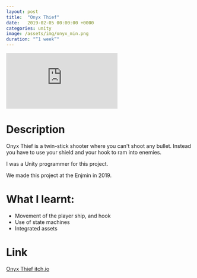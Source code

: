 ```yaml
---
layout: post
title:  "Onyx Thief"
date:   2019-02-05 00:00:00 +0000
categories: unity
image: /assets/img/onyx_min.png
duration: "“1 week”"
---
```


<div class="video-container">
<iframe src="https://www.youtube.com/embed/8eS5G-Xckvg" title="YouTube video player" frameborder="0" allow="accelerometer; autoplay; clipboard-write; encrypted-media; gyroscope; picture-in-picture" allowfullscreen></iframe>
</div>

# Description

Onyx Thief is a twin-stick shooter where you can't shoot any bullet. Instead you have to use your shield and your hook to ram into enemies.

I was a Unity programmer for this project.


We made this project at the Enjmin in 2019.

# What I learnt:
* Movement of the player ship, and hook
* Use of state machines
* Integrated assets

# Link

[Onyx Thief itch.io](https://batagogo.itch.io/onyx-thief)